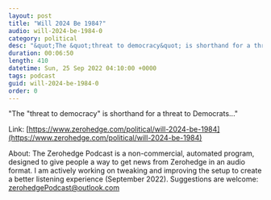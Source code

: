 ```yaml
---
layout: post
title: "Will 2024 Be 1984?"
audio: will-2024-be-1984-0
category: political
desc: "&quot;The &quot;threat to democracy&quot; is shorthand for a threat to Democrats...&quot;"
duration: 00:06:50
length: 410
datetime: Sun, 25 Sep 2022 04:10:00 +0000
tags: podcast
guid: will-2024-be-1984-0
order: 0
---
```

&quot;The &quot;threat to democracy&quot; is shorthand for a threat to Democrats...&quot;

Link: [https://www.zerohedge.com/political/will-2024-be-1984](https://www.zerohedge.com/political/will-2024-be-1984)

About: The Zerohedge Podcast is a non-commercial, automated program, designed to give people a way to get news from Zerohedge in an audio format.  I am actively working on tweaking and improving the setup to create a better listening experience (September 2022).  Suggestions are welcome: [zerohedgePodcast@outlook.com](mailto:zerohedgePodcast@outlook.com)